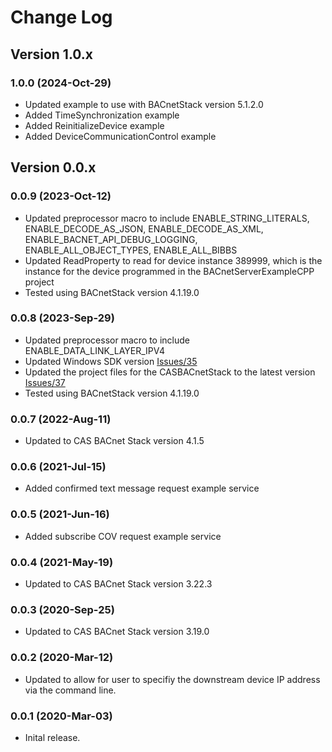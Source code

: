 # Change Log

## Version 1.0.x

### 1.0.0 (2024-Oct-29)

- Updated example to use with BACnetStack version 5.1.2.0
- Added TimeSynchronization example
- Added ReinitializeDevice example
- Added DeviceCommunicationControl example

## Version 0.0.x

### 0.0.9 (2023-Oct-12)

- Updated preprocessor macro to include ENABLE_STRING_LITERALS, ENABLE_DECODE_AS_JSON, ENABLE_DECODE_AS_XML, ENABLE_BACNET_API_DEBUG_LOGGING, ENABLE_ALL_OBJECT_TYPES, ENABLE_ALL_BIBBS
- Updated ReadProperty to read for device instance 389999, which is the instance for the device programmed in the BACnetServerExampleCPP project
- Tested using BACnetStack version 4.1.19.0

### 0.0.8 (2023-Sep-29)

- Updated preprocessor macro to include ENABLE_DATA_LINK_LAYER_IPV4
- Updated Windows SDK version [Issues/35](https://github.com/chipkin/BACnetServerExampleCPP/issues/35)
- Updated the project files for the CASBACnetStack to the latest version [Issues/37](https://github.com/chipkin/BACnetServerExampleCPP/issues/37)
- Tested using BACnetStack version 4.1.19.0

### 0.0.7 (2022-Aug-11)

- Updated to CAS BACnet Stack version 4.1.5

### 0.0.6 (2021-Jul-15)

- Added confirmed text message request example service

### 0.0.5 (2021-Jun-16)

- Added subscribe COV request example service

### 0.0.4 (2021-May-19)

- Updated to CAS BACnet Stack version 3.22.3

### 0.0.3 (2020-Sep-25)

- Updated to CAS BACnet Stack version 3.19.0

### 0.0.2 (2020-Mar-12)

- Updated to allow for user to specifiy the downstream device IP address via the command line.

### 0.0.1 (2020-Mar-03)

- Inital release.
